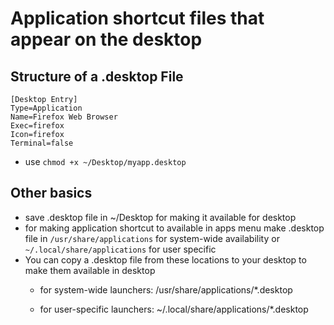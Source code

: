 # Application shortcut files that appear on the desktop
## Structure of a .desktop File
```
[Desktop Entry]
Type=Application
Name=Firefox Web Browser
Exec=firefox
Icon=firefox
Terminal=false

```
* use `chmod +x ~/Desktop/myapp.desktop`

## Other basics
* save .desktop file in ~/Desktop for making it available for desktop
* for making application shortcut to available in apps menu make .desktop file in `/usr/share/applications` for system-wide availability or `~/.local/share/applications` for user specific
* You can copy a .desktop file from these locations to your desktop to make them available in desktop
  * for system-wide launchers: /usr/share/applications/*.desktop

  * for user-specific launchers: ~/.local/share/applications/*.desktop



